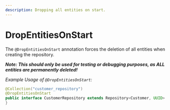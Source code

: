 ```yaml
---
description: Dropping all entities on start.
---
```


# DropEntitiesOnStart

The `@DropEntitiesOnStart` annotation forces the deletion of all entities when creating the repository.

_**Note: This should only be used for testing or debugging purposes, as ALL entities are permanently deleted!**_

_Example Usage of `@DropEntitiesOnStart`:_

```java
@Collection("customer_repository")
@DropEntitiesOnStart
public interface CustomerRepository extends Repository<Customer, UUID> {
}
```
